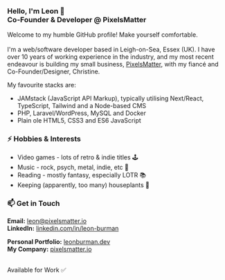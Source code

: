 
### Hello, I'm Leon :wave: <br/> Co-Founder & Developer @ PixelsMatter

Welcome to my humble GitHub profile! Make yourself comfortable. <br/> <br/>
I'm a web/software developer based in Leigh-on-Sea, Essex (UK). I have over 10 years of working experience in the industry, and my most recent endeavour is building my small business, [PixelsMatter](https://pixelsmatter.io), with my fiancé and Co-Founder/Designer, Christine. 

My favourite stacks are:
- JAMstack (JavaScript API Markup), typically utilising Next/React, TypeScript, Tailwind and a Node-based CMS
- PHP, Laravel/WordPress, MySQL and Docker
- Plain ole HTML5, CSS3 and ES6 JavaScript


### ⚡ Hobbies & Interests
- Video games - lots of retro & indie titles 🕹
- Music - rock, psych, metal, indie, etc 🤘
- Reading - mostly fantasy, especially LOTR 📚
- Keeping (apparently, too many) houseplants 🌻


### 📫 Get in Touch

**Email:** [leon@pixelsmatter.io](mailto:leon@pixelsmatter.io)<br/>
**LinkedIn:** [linkedin.com/in/leon-burman](https://www.linkedin.com/in/leon-burman) <br/>

**Personal Portfolio:** [leonburman.dev](https://leonburman.dev)<br/>
**My Company:** [pixelsmatter.io](https://pixelsmatter.io)<br/>

<br/>
Available for Work ✅
